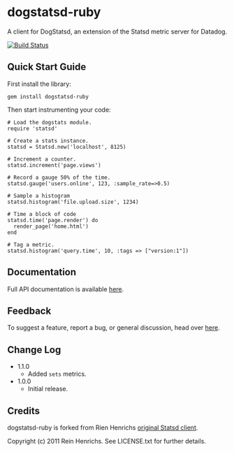 
dogstatsd-ruby
==============

A client for DogStatsd, an extension of the Statsd metric server for Datadog.

[![Build Status](https://secure.travis-ci.org/DataDog/dogstatsd-ruby.png)](http://travis-ci.org/DataDog/dogstatsd-ruby)

Quick Start Guide
-----------------

First install the library:

    gem install dogstatsd-ruby

Then start instrumenting your code:

    # Load the dogstats module.
    require 'statsd'

    # Create a stats instance.
    statsd = Statsd.new('localhost', 8125)

    # Increment a counter.
    statsd.increment('page.views')

    # Record a gauge 50% of the time.
    statsd.gauge('users.online', 123, :sample_rate=>0.5)

    # Sample a histogram
    statsd.histogram('file.upload.size', 1234)

    # Time a block of code
    statsd.time('page.render') do
      render_page('home.html')
    end

    # Tag a metric.
    statsd.histogram('query.time', 10, :tags => ["version:1"])

Documentation
-------------

Full API documentation is available
[here](http://www.rubydoc.info/github/DataDog/dogstatsd-ruby/master/frames).


Feedback
--------

To suggest a feature, report a bug, or general discussion, head over
[here](http://github.com/DataDog/dogstatsd-ruby/issues/).


Change Log
----------


- 1.1.0
    - Added `sets` metrics.
- 1.0.0
    - Initial release.


Credits
-------

dogstatsd-ruby is forked from Rien Henrichs [original Statsd
client](https://github.com/reinh/statsd).

Copyright (c) 2011 Rein Henrichs. See LICENSE.txt for
further details.
